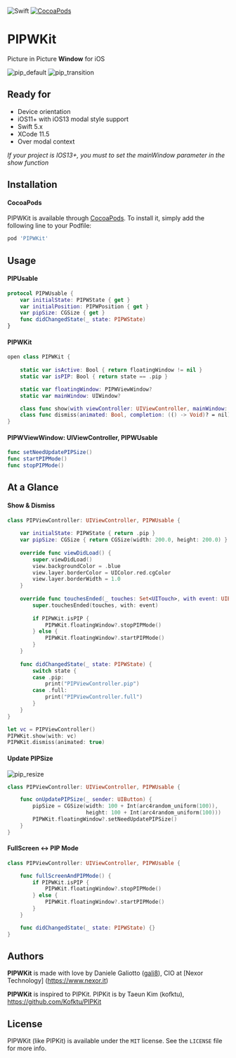 ![Swift](https://img.shields.io/badge/Swift-5.0-orange.svg)
[![CocoaPods](http://img.shields.io/cocoapods/v/PIPWKit.svg?style=flat)](https://cocoapods.org/pods/PIPKit)

# PIPWKit
Picture in Picture **Window** for iOS

![pip_default](/Screenshot/default.gif)
![pip_transition](/Screenshot/transition.gif)

## Ready for
- Device orientation 
- iOS11+ with iOS13 modal style support
- Swift 5.x
- XCode 11.5
- Over modal context

*If your project is IOS13+, you must to set the mainWindow parameter in the show function*

## Installation

#### CocoaPods
PIPWKit is available through [CocoaPods](http://cocoapods.org). To install
it, simply add the following line to your Podfile:

```ruby
pod 'PIPWKit'
```

## Usage

#### PIPUsable

```swift
protocol PIPWUsable {
    var initialState: PIPWState { get }
    var initialPosition: PIPWPosition { get }
    var pipSize: CGSize { get }
    func didChangedState(_ state: PIPWState)
}

```

#### PIPWKit

```swift
open class PIPWKit {
    
    static var isActive: Bool { return floatingWindow != nil }
    static var isPIP: Bool { return state == .pip }

    static var floatingWindow: PIPWViewWindow?
    static var mainWindow: UIWindow?

    class func show(with viewController: UIViewController, mainWindow: UIWindow? = nil, completion: (() -> Void)? = nil) { ... }
    class func dismiss(animated: Bool, completion: (() -> Void)? = nil) { ... }
}
```

#### PIPWViewWindow: UIViewController, PIPWUsable
```swift
func setNeedUpdatePIPSize()
func startPIPMode()
func stopPIPMode()
```

## At a Glance

#### Show & Dismiss
```swift
class PIPViewController: UIViewController, PIPWUsable {
    
    var initialState: PIPWState { return .pip }
    var pipSize: CGSize { return CGSize(width: 200.0, height: 200.0) }
    
    override func viewDidLoad() {
        super.viewDidLoad()
        view.backgroundColor = .blue
        view.layer.borderColor = UIColor.red.cgColor
        view.layer.borderWidth = 1.0
    }
    
    override func touchesEnded(_ touches: Set<UITouch>, with event: UIEvent?) {
        super.touchesEnded(touches, with: event)
        
        if PIPWKit.isPIP {
            PIPWKit.floatingWindow?.stopPIPMode()
        } else {
            PIPWKit.floatingWindow?.startPIPMode()
        }
    }
    
    func didChangedState(_ state: PIPWState) {
        switch state {
        case .pip:
            print("PIPViewController.pip")
        case .full:
            print("PIPViewController.full")
        }
    }
}

let vc = PIPViewController()
PIPWKit.show(with: vc)
PIPWKit.dismiss(animated: true)
```

#### Update PIPSize

![pip_resize](/Screenshot/resize.gif)

```swift
class PIPViewController: UIViewController, PIPWUsable {

    func onUpdatePIPSize(_ sender: UIButton) {
        pipSize = CGSize(width: 100 + Int(arc4random_uniform(100)),
                         height: 100 + Int(arc4random_uniform(100)))
        PIPWKit.floatingWindow?.setNeedUpdatePIPSize()
    }
}
```

#### FullScreen <-> PIP Mode
```swift
class PIPViewController: UIViewController, PIPWUsable {

    func fullScreenAndPIPMode() {
        if PIPWKit.isPIP {
            PIPWKit.floatingWindow?.stopPIPMode()
        } else {
            PIPWKit.floatingWindow?.startPIPMode()
        }
    }

    func didChangedState(_ state: PIPWState) {}
}
```

## Authors

**PIPWKit** is made with love by Daniele Galiotto ([gali8](https://github.com/gali8)), CIO at [Nexor Technology] (https://www.nexor.it)

**PIPWKit** is inspired to PIPKit.
PIPKit is by Taeun Kim (kofktu), <https://github.com/Kofktu/PIPKit>

## License

PIPWKit (like PIPKit) is available under the ```MIT``` license. See the ```LICENSE``` file for more info.